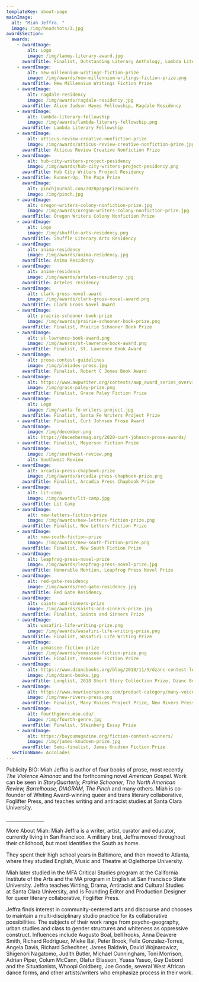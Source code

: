 ```yaml
---
templateKey: about-page
mainImage:
  alt: "Miah Jeffra. "
  image: /img/headshots/3.jpg
awardsSection:
  awards:
    - awardImage:
        alt: Logo
        image: /img/lammy-literary-award.jpg
      awardTitle: Finalist, Outstanding Literary Anthology, Lambda Literary Awards
    - awardImage:
        alt: new-millennium-writings-fiction-prize
        image: /img/awards/new-millennium-writings-fiction-prize.png
      awardTitle: New Millennium Writings Fiction Prize
    - awardImage:
        alt: ragdale-residency
        image: /img/awards/ragdale-residency.jpg
      awardTitle: Alice Judson Hayes Fellowship, Ragdale Residency
    - awardImage:
        alt: lambda-literary-fellowship
        image: /img/awards/lambda-literary-fellowship.png
      awardTitle: Lambda Literary Fellowship
    - awardImage:
        alt: atticus-review-creative-nonfiction-prize
        image: /img/awards/atticus-review-creative-nonfiction-prize.jpg
      awardTitle: Atticus Review Creative Nonfiction Prize
    - awardImage:
        alt: hub-city-writers-project-pesidency
        image: /img/awards/hub-city-writers-project-pesidency.png
      awardTitle: Hub City Writers Project Residency
    - awardTitle: Runner-Up, The Page Prize
      awardImage:
        alt: pinchjournal.com/2020pageprizewinners
        image: /img/pinch.jpg
    - awardImage:
        alt: oregon-writers-colony-nonfiction-prize.jpg
        image: /img/awards/oregon-writers-colony-nonfiction-prize.jpg
      awardTitle: Oregon Writers Colony Nonfiction Prize
    - awardImage:
        alt: Logo
        image: /img/shuffle-arts-residency.png
      awardTitle: Shuffle Literary Arts Residency
    - awardImage:
        alt: anima-residency
        image: /img/awards/anima-residency.jpg
      awardTitle: Anima Residency
    - awardImage:
        alt: anime-residency
        image: /img/awards/arteles-residency.jpg
      awardTitle: Arteles residency
    - awardImage:
        alt: clark-gross-novel-award
        image: /img/awards/clark-gross-novel-award.png
      awardTitle: Clark Gross Novel Award
    - awardImage:
        alt: prairie-schooner-book-prize
        image: /img/awards/prairie-schooner-book-prize.png
      awardTitle: Finalist, Prairie Schooner Book Prize
    - awardImage:
        alt: st-lawrence-book-award.png
        image: /img/awards/st-lawrence-book-award.png
      awardTitle: Finalist, St. Lawrence Book Award
    - awardImage:
        alt: prose-contest-guidelines
        image: /img/pleiades-press.jpg
      awardTitle: Finalist, Robert C Jones Book Award
    - awardImage:
        alt: https://www.awpwriter.org/contests/awp_award_series_overview
        image: /img/grace-paley-prize.png
      awardTitle: Finalist, Grace Paley Fiction Prize
    - awardImage:
        alt: Logo
        image: /img/santa-fe-writers-project.jpg
      awardTitle: Finalist, Santa Fe Writers Project Prize
    - awardTitle: Finalist, Curt Johnson Prose Award
      awardImage:
        image: /img/december.png
        alt: https://decembermag.org/2020-curt-johnson-prose-awards/
    - awardTitle: Finalist, Meyerson Fiction Prize
      awardImage:
        image: /img/southwest-review.png
        alt: Southwest Review
    - awardImage:
        alt: arcadia-press-chapbook-prize
        image: /img/awards/arcadia-press-chapbook-prize.png
      awardTitle: Finalist, Arcadia Press Chapbook Prize
    - awardImage:
        alt: lit-camp
        image: /img/awards/lit-camp.jpg
      awardTitle: Lit Camp
    - awardImage:
        alt: new-letters-fiction-prize
        image: /img/awards/new-letters-fiction-prize.png
      awardTitle: Finalist, New Letters Fiction Prize
    - awardImage:
        alt: new-south-fiction-prize
        image: /img/awards/new-south-fiction-prize.png
      awardTitle: Finalist, New South Fiction Prize
    - awardImage:
        alt: leapfrog-press-novel-prize
        image: /img/awards/leapfrog-press-novel-prize.jpg
      awardTitle: Honorable Mention, Leapfrog Press Novel Prize
    - awardImage:
        alt: red-gate-residency
        image: /img/awards/red-gate-residency.jpg
      awardTitle: Red Gate Residency
    - awardImage:
        alt: saints-and-sinners-prize
        image: /img/awards/saints-and-sinners-prize.jpg
      awardTitle: Finalist, Saints and Sinners Prize
    - awardImage:
        alt: wasafiri-life-writing-prize.png
        image: /img/awards/wasafiri-life-writing-prize.png
      awardTitle: Finalist, Wasafiri Life Writing Prize
    - awardImage:
        alt: yemassee-fiction-prize
        image: /img/awards/yemassee-fiction-prize.png
      awardTitle: Finalist, Yemassee Fiction Prize
    - awardImage:
        alt: https://www.dzancbooks.org/blog/2018/11/9/dzanc-contest-longlists-announced
        image: /img/dzanc-books.jpg
      awardTitle: Longlist, 2018 Short Story Collection Prize, Dzanc Books
    - awardImage:
        alt: https://www.newriverspress.com/product-category/many-voices-poject/
        image: /img/new-rivers-press.png
      awardTitle: Finalist, Many Voices Project Prize, New Rivers Press
    - awardImage:
        alt: fourthgenre.msu.edu/
        image: /img/fourth-genre.jpg
      awardTitle: Finalist, Steinberg Essay Prize
    - awardImage:
        alt: https://bayoumagazine.org/fiction-contest-winners/
        image: /img/james-knudsen-prize.jpg
      awardTitle: Semi-finalist, James Knudsen Fiction Prize
  sectionName: Accolades
---
```

Publicity BIO: Miah Jeffra is author of four books of prose, most recently *The Violence Almanac* and the forthcoming novel *American Gospel*. Work can be seen in *StoryQuarterly, Prairie Schooner, The North American Review, Barrelhouse, DIAGRAM, The Pinch* and many others. Miah is co-founder of Whiting Award-winning queer and trans literary collaborative, Foglifter Press, and teaches writing and antiracist studies at Santa Clara University.

\_\_\_\_\_\_\_\_\_\_\_\_\_\_\_\_

More About Miah: Miah Jeffra is a writer, artist, curator and educator, currently living in San Francisco. A military brat, Jeffra moved throughout their childhood, but most identifies the South as home.

They spent their high school years in Baltimore, and then moved to Atlanta, where they studied English, Music and Theatre at Oglethorpe University.

Miah later studied in the MFA Critical Studies program at the California Institute of the Arts and the MA program in English at San Francisco State University. Jeffra teaches Writing, Drama, Antiracist and Cultural Studies at Santa Clara University, and is Founding Editor and Production Designer for queer literary collaborative, Foglifter Press.

Jeffra finds interest in community-centered arts and discourse and chooses to maintain a multi-disciplinary studio practice for its collaborative possibilities. The subjects of their work range from psycho-geography, urban studies and class to gender structures and whiteness as oppressive construct. Influences include Augusto Boal, bell hooks, Anna Deavere Smith, Richard Rodriguez, Mieke Bal, Peter Brook, Felix Gonzalez-Torres, Angela Davis, Richard Schechner, James Baldwin, David Wojnarowicz, Shigenori Nagatomo, Judith Butler, Michael Cunningham, Toni Morrison, Adrian Piper, Colum McCann, Olafur Eliasson, Yuasa Yasuo, Guy Debord and the Situationists, Whoopi Goldberg, Joe Goode, several West African dance forms, and other artists/writers who emphasize process in their work.